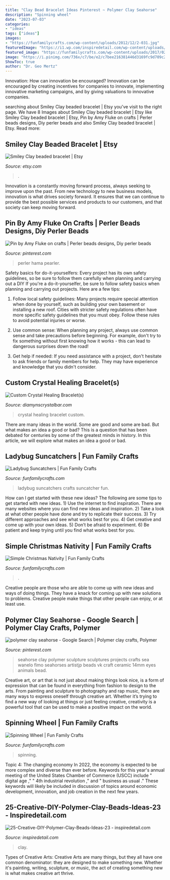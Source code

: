 ```yaml
---
title: "Clay Bead Bracelet Ideas Pinterest ~ Polymer Clay Seahorse"
description: "Spinning wheel"
date: "2023-07-03"
categories:
- "ideas"
tags: ["ideas"]
images:
- "https://funfamilycrafts.com/wp-content/uploads/2012/12/2-031.jpg"
featuredImage: "https://i1.wp.com/inspiredetail.com/wp-content/uploads/2020/06/25-Creative-DIY-Polymer-Clay-Beads-Ideas-23.jpg?fit=768%2C1024&amp;ssl=1"
featured_image: "https://funfamilycrafts.com/wp-content/uploads/2017/02/ladybug-suncatcher.jpg"
image: "https://i.pinimg.com/736x/c7/be/e2/c7bee216381446d3169fc9d709c28002--polymer-clay-projects-clay-crafts.jpg"
ShowToc: true
author: "Dr. Geo Mertz"
---
```



Innovation: How can innovation be encouraged?
Innovation can be encouraged by creating incentives for companies to innovate, implementing innovative marketing campaigns, and by giving valuations to innovative companies.

	

		
searching about Smiley Clay beaded bracelet | Etsy you've visit to the right page. We have 8 Images about Smiley Clay beaded bracelet | Etsy like Smiley Clay beaded bracelet | Etsy, Pin by Amy Fluke on crafts | Perler beads designs, Diy perler beads and also Smiley Clay beaded bracelet | Etsy. Read more:
		
    
## Smiley Clay Beaded Bracelet | Etsy

<img loading=lazy src="https://i.etsystatic.com/22161367/r/il/29926b/3148034912/il_fullxfull.3148034912_qkn9.jpg" onerror="this.onerror=null;this.src='https://tse4.mm.bing.net/th?id=OIP.7-qsVq77PUEfngBkZWd7iQHaJ4&amp;pid=15.1';" alt="Smiley Clay beaded bracelet | Etsy">

_Source: etsy.com_

>. 

	

Innovation is a constantly moving forward process, always seeking to improve upon the past. From new technology to new business models, innovation is what drives society forward. It ensures that we can continue to provide the best possible services and products to our customers, and that society can keep moving forward.

    
## Pin By Amy Fluke On Crafts | Perler Beads Designs, Diy Perler Beads

<img loading=lazy src="https://i.pinimg.com/736x/22/89/d6/2289d66c0f39376d7be37186689f836a--pearler-beads-bff.jpg" onerror="this.onerror=null;this.src='https://tse2.mm.bing.net/th?id=OIP.ZezV7uvHUMzSYMYWl5_goAHaJ6&amp;pid=15.1';" alt="Pin by Amy Fluke on crafts | Perler beads designs, Diy perler beads">

_Source: pinterest.com_

>perler hama pearler. 

	

Safety basics for do-it-yourselfers: Every project has its own safety guidelines, so be sure to follow them carefully when planning and carrying out a DIY
If you're a do-it-yourselfer, be sure to follow safety basics when planning and carrying out projects. Here are a few tips:
1. Follow local safety guidelines: Many projects require special attention when done by yourself, such as building your own basement or installing a new roof. Cities with stricter safety regulations often have more specific safety guidelines that you must obey. Follow these rules to avoid potential injuries or worse.

2. Use common sense: When planning any project, always use common sense and take precautions before beginning. For example, don't try to fix something without first knowing how it works - this can lead to dangerous surprises down the road!

3. Get help if needed: If you need assistance with a project, don't hesitate to ask friends or family members for help. They may have experience and knowledge that you didn't consider.

    
## Custom Crystal Healing Bracelet(s)

<img loading=lazy src="https://www.diamynscrystalbar.com/uploads/1/1/8/6/118676755/s999933685569268468_p131_i4_w600.png" onerror="this.onerror=null;this.src='https://tse1.mm.bing.net/th?id=OIP.RZDDkdOfd7y6yXUCf5AJwAHaJ4&amp;pid=15.1';" alt="Custom Crystal Healing Bracelet(s)">

_Source: diamynscrystalbar.com_

>crystal healing bracelet custom. 

	

There are many ideas in the world. Some are good and some are bad. But what makes an idea a good or bad? This is a question that has been debated for centuries by some of the greatest minds in history. In this article, we will explore what makes an idea a good or bad.

    
## Ladybug Suncatchers | Fun Family Crafts

<img loading=lazy src="https://funfamilycrafts.com/wp-content/uploads/2017/02/ladybug-suncatcher.jpg" onerror="this.onerror=null;this.src='https://tse1.mm.bing.net/th?id=OIP.1-dLNaXmmRdWP98g0PWSwwHaJ4&amp;pid=15.1';" alt="Ladybug Suncatchers | Fun Family Crafts">

_Source: funfamilycrafts.com_

>ladybug suncatchers crafts suncatcher fun. 

	

How can I get started with these new ideas?
The following are some tips to get started with new ideas. 1) Use the internet to find inspiration. There are many websites where you can find new ideas and inspiration. 2) Take a look at what other people have done and try to replicate their success. 3) Try different approaches and see what works best for you. 4) Get creative and come up with your own ideas. 5) Don’t be afraid to experiment. 6) Be patient and keep trying until you find what works best for you.

    
## Simple Christmas Nativity | Fun Family Crafts

<img loading=lazy src="https://funfamilycrafts.com/wp-content/uploads/2012/12/2-031.jpg" onerror="this.onerror=null;this.src='https://tse4.mm.bing.net/th?id=OIP.OOJUUY2NODJvO8jna5SjTAAAAA&amp;pid=15.1';" alt="Simple Christmas Nativity | Fun Family Crafts">

_Source: funfamilycrafts.com_

>. 

	

Creative people are those who are able to come up with new ideas and ways of doing things. They have a knack for coming up with new solutions to problems. Creative people make things that other people can enjoy, or at least use.

    
## Polymer Clay Seahorse - Google Search | Polymer Clay Crafts, Polymer

<img loading=lazy src="https://i.pinimg.com/736x/c7/be/e2/c7bee216381446d3169fc9d709c28002--polymer-clay-projects-clay-crafts.jpg" onerror="this.onerror=null;this.src='https://tse4.mm.bing.net/th?id=OIP.tQO_QgJQ7uwZEWCCHjRSzQHaJ4&amp;pid=15.1';" alt="polymer clay seahorse - Google Search | Polymer clay crafts, Polymer">

_Source: pinterest.com_

>seahorse clay polymer sculpture sculptures projects crafts sea wanelo fimo seahorses artistjp beads vk craft ceramic 14mm eyes animals bead. 

	

Creative art, or art that is not just about making things look nice, is a form of expression that can be found in everything from fashion to design to the arts. From painting and sculpture to photography and rap music, there are many ways to express oneself through creative art. Whether it’s trying to find a new way of looking at things or just feeling creative, creativity is a powerful tool that can be used to make a positive impact on the world.

    
## Spinning Wheel | Fun Family Crafts

<img loading=lazy src="https://funfamilycrafts.com/wp-content/uploads/2013/05/spinning_wheel.jpg" onerror="this.onerror=null;this.src='https://tse1.mm.bing.net/th?id=OIP.0WskA3vro5ba4t6SWVRTugAAAA&amp;pid=15.1';" alt="Spinning Wheel | Fun Family Crafts">

_Source: funfamilycrafts.com_

>spinning. 

	

Topic 4: The changing economy
In 2022, the economy is expected to be more complex and diverse than ever before. Keywords for this year's annual meeting of the United States Chamber of Commerce (USCC) include " digital age ," " 4th industrial revolution ," and " business as usual ." 
These keywords will likely be included in discussion of topics around economic development, innovation, and job creation in the next few years.

    
## 25-Creative-DIY-Polymer-Clay-Beads-Ideas-23 - Inspiredetail.com

<img loading=lazy src="https://i1.wp.com/inspiredetail.com/wp-content/uploads/2020/06/25-Creative-DIY-Polymer-Clay-Beads-Ideas-23.jpg?fit=768%2C1024&amp;ssl=1" onerror="this.onerror=null;this.src='https://tse2.mm.bing.net/th?id=OIP.4HG0KZYvJNCJAx94gqEnogHaJ4&amp;pid=15.1';" alt="25-Creative-DIY-Polymer-Clay-Beads-Ideas-23 - inspiredetail.com">

_Source: inspiredetail.com_

>clay. 

	

Types of Creative Arts:
Creative Arts are many things, but they all have one common denominator: they are designed to make something new. Whether it's painting, writing, sculpture, or music, the act of creating something new is what makes creative art thrive.

